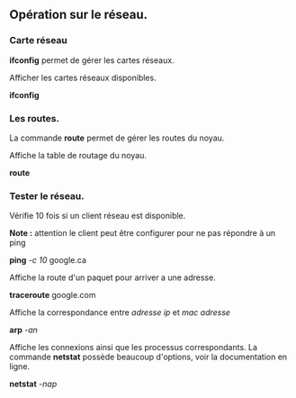 ## Opération sur le réseau.
### Carte réseau
**ifconfig** permet de gérer les cartes réseaux.

Afficher les cartes réseaux disponibles.

**ifconfig**
### Les routes.
La commande **route** permet de gérer les routes du noyau.

Affiche la table de routage du noyau.

**route**
### Tester le réseau.

Vérifie 10 fois si un client réseau est disponible.

**Note :** attention le client peut être configurer pour ne pas répondre à un ping

**ping** *-c 10*  google.ca

Affiche la route d'un paquet pour arriver a une adresse.

**traceroute**  google.com

Affiche la correspondance entre *adresse ip* et *mac adresse*

**arp** *-an*

Affiche les connexions ainsi que les processus correspondants. La commande **netstat** possède beaucoup d'options, voir la documentation en ligne.

**netstat** *-nap*
